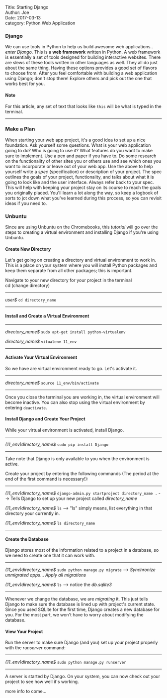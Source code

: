 Title: Starting Django     
Author: Joe      
Date: 2017-03-13      
category: Python Web Application  

### Django  

We can use tools in Python to help us build awesome web applications.. *enter Django.* This is a **web framework** written in Python. A web framework is essentially a set of tools designed for building interactive websites. There are slews of these tools written in other languages as well. They all do just about the same thing. Having these options provides a good set of flavors to choose from. After you feel comfortable with building a web application using Django; don't stop there! Explore others and pick out the one that works best for you.  

#### Note  

For this article, any set of text that looks like `this` will be what is typed in the terminal.  

***  

### Make a Plan  

When starting your web app project, it's a good idea to set up a nice foundation. Ask yourself some questions. What is your web application going to do? Who is going to use it? What features do you want to make sure to implement. Use a pen and paper if you have to. Do some research on the functionality of other sites you or others use and see which ones you want to incorporate or leave out of your web app. Use the above to help yourself write a *spec* (specification) or description of your project. The spec outlines the goals of your project, functionality, and talks about what it is going to look like and the user interface. Always refer back to your spec. This will help with keeping your project stay on its course to reach the goals you originally placed. You'll learn a lot along the way, so keep a logbook of sorts to jot down what you've learned during this process, so you can revisit ideas if you need to.  

### Unbuntu  

Since are using Unbuntu on the Chromebooks, this *tutorial* will go over the steps to creating a virtual environment and installing Django if you're using Unbuntu.  

#### Create New Directory  
Let's get going on creating a directory and virtual environment to work in. This is a place on your system where you will install Python packages and keep them separate from all other packages; this is important.  

Navigate to your new directory for your project in the terminal  
cd (change directory)  

***  
*user$* `cd directory_name`  
***  

#### Install and Create a Virtual Environment  

***  
*directory_name$* `sudo apt-get install python-virtualenv`    

*directory_name$* `vitualenv 11_env`    

***  

#### Activate Your Virtual Environment  
So we have are virtual environment ready to go. Let's activate it.    

***  

*directory_name$* `source 11_env/bin/activate`    

***  

Once you close the terminal you are working in, the virtual environment will become inactive. You can also stop using the virtual environment by entering `deactivate`.  

#### Install Django and Create Your Project  

While your virtual environment is activated, install Django.  

***  

*(11_env)directory_name$* `sudo pip install Django`  

***  

Take note that Django is only available to you when the environment is active.  

Create your project by entering the following commands (The period at the end of the first command is necessary!):  

***  

*(11_env)directory_name$* `django-admin.py startproject directory_name .` --> Tells Django to set up your new project called *directory_name*  

*(11_env)directory_name$* `ls` --> "ls" simply means, list everything in that directory your currently in.  

*(11_env)directory_name$* `ls directory_name`  

***  

#### Create the Database  
Django stores most of the information related to a project in a database, so we need to create one that it can work with.  

***  

*(11_env)directory_name$* `sudo python manage.py migrate`  --> *Synchronize unmigrated apps*... *Apply all migrations*    

*(11_env)directory_name$* `ls` --> notice the *db.sqlite3*  

***  

Whenever we change the database, we are *migrating* it. This just tells Django to make sure the database is lined up with project's current state. Since you used SQLite for the first time, Django creates a new database for you. For the most part, we won't have to worry about modifying the database.  

#### View Your Project  

Run the server to make sure Django (and you) set up your project properly with the *runserver* command:  

***  

*(11_env)directory_name$* `sudo python manage.py runserver`  

***  

A server is started by Django. On your system, you can now check out your project to see how well it's working.  

more info to come...  
